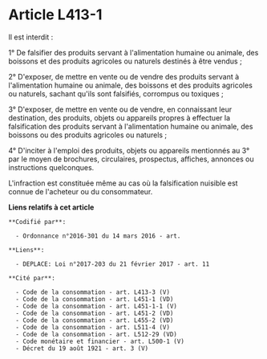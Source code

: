 # Article L413-1

Il est interdit :

1° De falsifier des produits servant à l'alimentation humaine ou animale, des boissons et des produits agricoles ou naturels
destinés à être vendus ;

2° D'exposer, de mettre en vente ou de vendre des produits servant à l'alimentation humaine ou animale, des boissons et des
produits agricoles ou naturels, sachant qu'ils sont falsifiés, corrompus ou toxiques ;

3° D'exposer, de mettre en vente ou de vendre, en connaissant leur destination, des produits, objets ou appareils propres à
effectuer la falsification des produits servant à l'alimentation humaine ou animale, des boissons ou des produits agricoles
ou naturels ;

4° D'inciter à l'emploi des produits, objets ou appareils mentionnés au 3° par le moyen de brochures, circulaires,
prospectus, affiches, annonces ou instructions quelconques.

L'infraction est constituée même au cas où la falsification nuisible est connue de l'acheteur ou du consommateur.

**Liens relatifs à cet article**

	**Codifié par**:

	  - Ordonnance n°2016-301 du 14 mars 2016 - art.

	**Liens**:

	  - DEPLACE: Loi n°2017-203 du 21 février 2017 - art. 11

	**Cité par**:

	  - Code de la consommation - art. L413-3 (V)
	  - Code de la consommation - art. L451-1 (VD)
	  - Code de la consommation - art. L451-1-1 (V)
	  - Code de la consommation - art. L451-2 (VD)
	  - Code de la consommation - art. L455-2 (VD)
	  - Code de la consommation - art. L511-4 (V)
	  - Code de la consommation - art. L512-29 (VD)
	  - Code monétaire et financier - art. L500-1 (V)
	  - Décret du 19 août 1921 - art. 3 (V)

